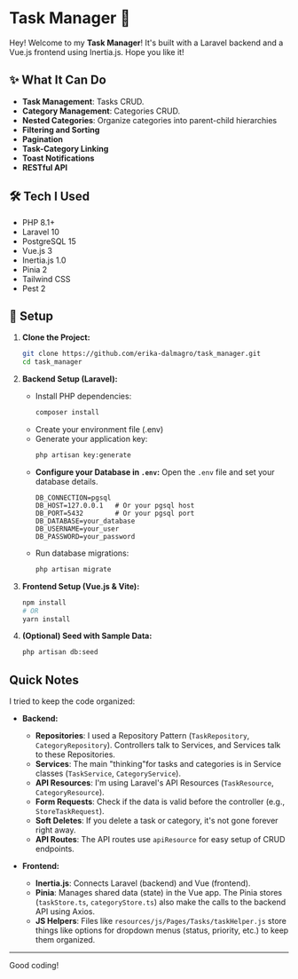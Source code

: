 # Task Manager 📝

Hey! Welcome to my **Task Manager**! It's built with a Laravel backend and a Vue.js frontend using Inertia.js. Hope you like it!

## ✨ What It Can Do

*  **Task Management**: Tasks CRUD.
*  **Category Management**: Categories CRUD.
*  **Nested Categories**: Organize categories into parent-child hierarchies
*  **Filtering and Sorting**
*  **Pagination**
*  **Task-Category Linking**
*  **Toast Notifications**
*  **RESTful API**

## 🛠️ Tech I Used

* PHP 8.1+
* Laravel 10
* PostgreSQL 15
* Vue.js 3
* Inertia.js 1.0
* Pinia 2
* Tailwind CSS
* Pest 2

## 🚀 Setup

1.  **Clone the Project:**
    ```bash
    git clone https://github.com/erika-dalmagro/task_manager.git
    cd task_manager
    ```

2.  **Backend Setup (Laravel):**
    * Install PHP dependencies:
        ```bash
        composer install
        ```
    * Create your environment file (.env)
    * Generate your application key:
        ```bash
        php artisan key:generate
        ```
    * **Configure your Database in `.env`:**
        Open the `.env` file and set your database details.
        ```env
        DB_CONNECTION=pgsql
        DB_HOST=127.0.0.1   # Or your pgsql host
        DB_PORT=5432        # Or your pgsql port
        DB_DATABASE=your_database
        DB_USERNAME=your_user
        DB_PASSWORD=your_password
        ```
    * Run database migrations:
        ```bash
        php artisan migrate
        ```

3.  **Frontend Setup (Vue.js & Vite):**
    ```bash
    npm install
    # OR
    yarn install
    ```

4.  **(Optional) Seed with Sample Data:**
    ```bash
    php artisan db:seed
    ```

## Quick Notes
I tried to keep the code organized:

* **Backend:**
    * **Repositories**: I used a Repository Pattern (`TaskRepository`, `CategoryRepository`). Controllers talk to Services, and Services talk to these Repositories.
    * **Services**: The main "thinking"for tasks and categories is in Service classes (`TaskService`, `CategoryService`).
    * **API Resources**: I'm using Laravel's API Resources (`TaskResource`, `CategoryResource`).
    * **Form Requests**: Check if the data is valid before the controller (e.g., `StoreTaskRequest`).
    * **Soft Deletes**: If you delete a task or category, it's not gone forever right away.
    * **API Routes**: The API routes use `apiResource` for easy setup of CRUD endpoints.

* **Frontend:**
    * **Inertia.js**: Connects Laravel (backend) and Vue (frontend).
    * **Pinia**: Manages shared data (state) in the Vue app. The Pinia stores (`taskStore.ts`, `categoryStore.ts`) also make the calls to the backend API using Axios.
    * **JS Helpers**: Files like `resources/js/Pages/Tasks/taskHelper.js` store things like options for dropdown menus (status, priority, etc.) to keep them organized.

---

Good coding!
